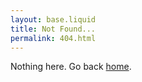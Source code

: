 ```yaml
---
layout: base.liquid
title: Not Found...
permalink: 404.html
---
```


Nothing here. Go back [home](/).
